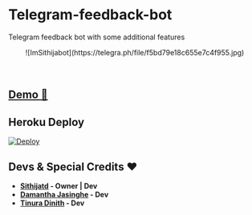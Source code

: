 # Telegram-feedback-bot
Telegram feedback bot with some additional features

<div align="center" width="300" height="300">
![ImSithijabot](https://telegra.ph/file/f5bd79e18c655e7c4f955.jpg)
</div>
</br></br>

## [Demo 💎](https://t.me/ImSithijaBot)

## Heroku Deploy
[![Deploy](https://www.herokucdn.com/deploy/button.svg)](https://heroku.com/deploy?template=https://github.com/Sithijatd/Telegram-feedback-bot) 

## Devs & Special Credits ❤

- **[Sithijatd](https://github.com/WKRPrabashwara) - Owner | Dev**
- **[Damantha Jasinghe](https://github.com/Damantha126) - Dev**
-  **[Tinura Dinith](https://github.com/TinuraD) - Dev**
 
